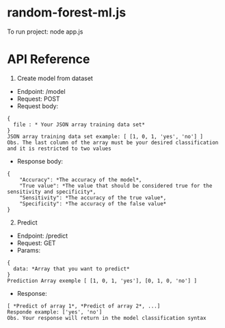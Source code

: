 # random-forest-ml.js
To run project: node app.js
# API Reference
1. Create model from dataset
* Endpoint: /model 
* Request: POST 
* Request body: 
```
{ 
  file : * Your JSON array training data set*
}
JSON array training data set example: [ [1, 0, 1, 'yes', 'no'] ]
Obs. The last column of the array must be your desired classification and it is restricted to two values
```
* Response body:
```
{
    "Accuracy": *The accuracy of the model*,
    "True value": *The value that should be considered true for the sensitivity and specificity*,
    "Sensitivity": *The accuracy of the true value*,
    "Specificity": *The accuracy of the false value*
}
```
2. Predict
* Endpoint: /predict
* Request: GET
* Params: 
```
{
  data: *Array that you want to predict*
}
Prediction Array exemple [ [1, 0, 1, 'yes'], [0, 1, 0, 'no'] ]
```
* Response: 
```
[ *Predict of array 1*, *Predict of array 2*, ...]
Responde example: ['yes', 'no']
Obs. Your response will return in the model classification syntax
```
